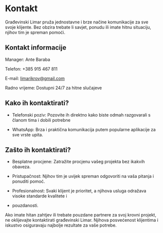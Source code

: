 <script setup>
    import ContactForm from './components/ContactForm.vue'
</script>

# Kontakt

Građevinski Limar pruža jednostavne i brze načine komunikacije za sve svoje klijente. Bez obzira trebate 
li savjet, ponudu ili imate hitnu situaciju, njihov tim je spreman pomoći.

## Kontakt informacije

Manager: Ante Baraba

Telefon: +385 915 467 811

E-mail: limarikrov@gmail.com

Radno vrijeme: Dostupni 24/7 za hitne slučajeve

## Kako ih kontaktirati?

- Telefonski poziv: Pozovite ih direktno kako biste odmah razgovarali s članom tima i dobili potrebne 

- WhatsApp: Brza i praktična komunikacija putem popularne aplikacije za sve vrste upita.

## Zašto ih kontaktirati?

- Besplatne procjene: Zatražite procjenu vašeg projekta bez ikakvih obaveza.

- Pristupačnost: Njihov tim je uvijek spreman odgovoriti na vaša pitanja i ponuditi pomoć.

- Profesionalnost: Svaki klijent je prioritet, a njihova usluga odražava visoke standarde kvalitete i 
- pouzdanosti.

Ako imate hitan zahtjev ili trebate pouzdane partnere za svoj krovni projekt, ne oklijevajte kontaktirati 
građevinski Limar. Njihova posvećenost klijentima i iskustvo osiguravaju najbolje rezultate za vaše potrebe.

<ContactForm />